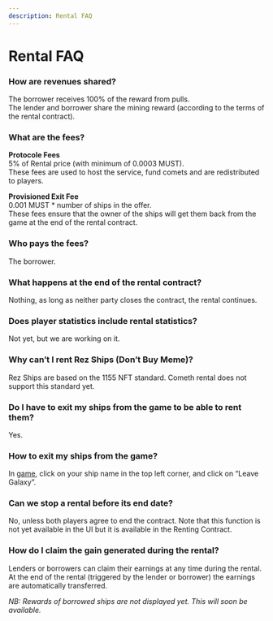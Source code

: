 ```yaml
---
description: Rental FAQ
---
```


# Rental FAQ

### How are revenues shared? <a id="46fd"></a>

The borrower receives 100% of the reward from pulls.  
The lender and borrower share the mining reward \(according to the terms of the rental contract\).

### What are the fees? <a id="4fc4"></a>

**Protocole Fees**  
5% of Rental price \(with minimum of 0.0003 MUST\).  
These fees are used to host the service, fund comets and are redistributed to players.

**Provisioned Exit Fee**  
0.001 MUST \* number of ships in the offer.  
These fees ensure that the owner of the ships will get them back from the game at the end of the rental contract.

### Who pays the fees? <a id="c8da"></a>

The borrower.

### What happens at the end of the rental contract?

Nothing, as long as neither party closes the contract, the rental continues.

### Does player statistics include rental statistics? <a id="dca3"></a>

Not yet, but we are working on it.

### Why can’t I rent Rez Ships \(Don’t Buy Meme\)? <a id="96d1"></a>

Rez Ships are based on the 1155 NFT standard. Cometh rental does not support this standard yet.

### Do I have to exit my ships from the game to be able to rent them? <a id="2986"></a>

Yes.

### How to exit my ships from the game? <a id="cc8c"></a>

In [game](https://game.cometh.io/), click on your ship name in the top left corner, and click on “Leave Galaxy”.

### Can we stop a rental before its end date? <a id="8343"></a>

No, unless both players agree to end the contract. Note that this function is not yet available in the UI but it is available in the Renting Contract.

### How do I claim the gain generated during the rental? <a id="21e6"></a>

Lenders or borrowers can claim their earnings at any time during the rental. At the end of the rental \(triggered by the lender or borrower\) the earnings are automatically transferred.

_NB: Rewards of borrowed ships are not displayed yet. This will soon be available._

